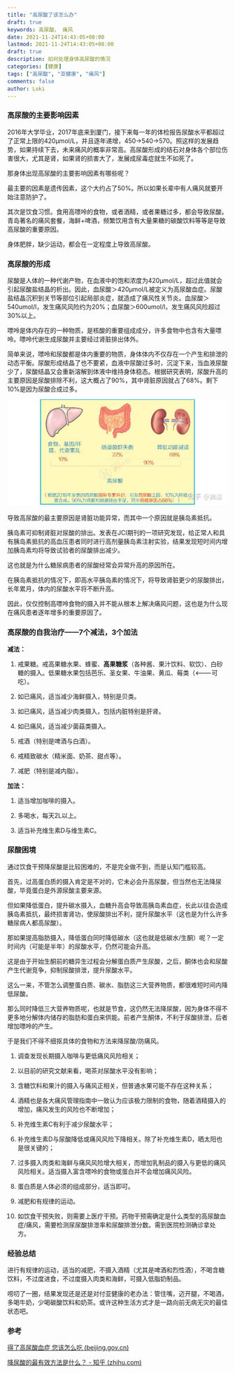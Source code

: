```yaml
---
title: "高尿酸了该怎么办"
draft: true
keywords: 高尿酸， 痛风
date: 2021-11-24T14:43:05+08:00
lastmod: 2021-11-24T14:43:05+08:00
draft: true
description: 如何处理身体高尿酸的情况
categories: [健康]
tags: ["高尿酸", "亚健康", "痛风"]
comments: false
author: Loki
---
```


### 高尿酸的主要影响因素

2016年大学毕业，2017年底来到厦门，接下来每一年的体检报告尿酸水平都超过了正常上限的420μmol/L，并且逐年递增，450->540->570。照这样的发展趋势，如果持续下去，未来痛风的概率非常高。高尿酸形成的结石对身体各个部位伤害很大，尤其是肾，如果肾的损害大了，发展成尿毒症就生不如死了。

那身体出现高尿酸的主要影响因素有哪些呢？

最主要的因素是遗传因素，这个大约占了50%。所以如果长辈中有人痛风就要开始注意防护了。

其次是饮食习惯。食用高嘌呤的食物，或者酒精，或者果糖过多，都会导致尿酸。青岛著名的痛风套餐，海鲜+啤酒，频繁饮用含有大量果糖的碳酸饮料等等是导致高尿酸的重要原因。

身体肥胖，缺少运动，都会在一定程度上导致高尿酸。

### 高尿酸的形成

尿酸是人体的一种代谢产物，在血液中的饱和浓度为420μmol/L，超过此值就会引起尿酸盐结晶的析出。因此，血尿酸＞420μmol/L被定义为高尿酸血症。尿酸盐结晶沉积到关节等部位引起局部炎症，就造成了痛风性关节炎。血尿酸＞540umol/l，发生痛风风险约为20%；血尿酸＞600umol/l，发生痛风风险超过30%以上。

嘌呤是体内存在的一种物质，是核酸的重要组成成分，许多食物中也含有大量嘌呤。嘌呤代谢生成尿酸并主要经过肾脏排出体外。

简单来说，嘌呤和尿酸都是体内重要的物质，身体体内不仅存在一个产生和排泄的动态平衡。尿酸形成结晶了也不要紧，血液中尿酸过多时，沉淀下来，当血液尿酸少了，尿酸结晶又会重新溶解到体液中维持身体稳态。根据研究表明，尿酸升高的主要原因是尿酸排除不利，这大概占了90%，其中肾脏原因就占了68%。剩下10%是因为尿酸合成过多。

![高尿酸原因](https://raw.githubusercontent.com/Differlong/imgserver/main/img/v2-ac55dc39fd72a0b4a43b529aa56f0757_r.jpg)



导致高尿酸的最主要原因是肾脏功能异常，而其中一个原因就是胰岛素抵抗。

胰岛素可抑制肾脏对尿酸的排出。发表在JCI期刊的一项研究发现，给正常人和具有胰岛素抵抗的高血压患者同时进行高剂量胰岛素注射实验，结果发现短时间内增加胰岛素均将导致试验者的尿酸排出减少。

这也就是为什么糖尿病患者的尿酸经常会异常升高的原因所在。

在胰岛素抵抗的情况下，即高水平胰岛素的情况下，将导致肾脏更少的尿酸排出，长年累月，体内的尿酸水平将不断升高。

因此，仅仅控制高嘌呤食物的摄入并不能从根本上解决痛风问题，这也是为什么现在痛风患者逐年增多的重要原因了。





### 高尿酸的自我治疗——7个减法，3个加法

**减法：**

1. 戒果糖。戒高果糖水果、蜂蜜、**高果糖浆**（各种酱、果汁饮料、软饮）、白砂糖的摄入。低果糖水果包括芭乐、圣女果、牛油果、黄瓜、莓类（<---可吃）。

2. 如已痛风，适当减少海鲜摄入，特别是贝类。

3. 如已痛风，适当减少肉类摄入，包括内脏特别是肝肾。

4. 如已痛风，适当减少菌菇类摄入。

5. 戒酒（特别是啤酒与白酒）。

6. 戒精致碳水（精米面、奶茶、甜点等）。

7. 减肥（特别是减内脂）。

**加法：**

1. 适当增加咖啡的摄入。

2. 多喝水，每天2L以上。

3. 适当补充维生素D与维生素C。



### 尿酸困境

通过饮食干预降尿酸是比较困难的，不是完全做不到，而是认知门槛较高。

首先，过高蛋白质的摄入肯定是不对的，它未必会升高尿酸，但当然也无法降尿酸，毕竟蛋白是外源尿酸主要来源。

但如果降低蛋白，提升碳水摄入，血糖升高会导致高胰岛素血症，长此以往会造成胰岛素抵抗，最终损害肾功，使尿酸排出不利，提升尿酸水平（这也是为什么许多糖尿病人都高尿酸）。

那如果提高脂肪摄入，降低蛋白同时降低碳水（这也就是低碳水/生酮）呢？一定时间内（可能是半年）的尿酸水平，仍然可能会升高。

这是由于开始生酮前的糖异生过程会分解蛋白质产生尿酸，之后，酮体也会和尿酸产生代谢竞争，抑制尿酸排泄，提升尿酸水平。

这么一来，不管怎么调整蛋白质、碳水、脂肪这三大营养物质，都很难短时间内降低尿酸。

那么同时降低三大营养物质呢，也就是节食，这仍然无法降尿酸，因为身体不得不更多地分解体内储存的脂肪和蛋白来供能。前者产生酮体，不利于尿酸排泄，后者增加嘌呤的产生。

于是我们不得不细抠具体的食物和方法来降尿酸/防痛风。

1. 调查发现长期摄入咖啡与更低痛风风险相关；
2. 以目前的研究文献来看，喝茶对尿酸水平没有影响；

3. 含糖饮料和果汁的摄入与痛风正相关，但普通水果可能不存在这种关系；

4. 酒精也是各大痛风管理指南中一致认为应该极力限制的食物，随着酒精摄入的增加，痛风发生的风险也不断增加；
5. 补充维生素C有利于减少尿酸水平；
6. 补充维生素D与尿酸降低或痛风风险下降相关。除了补充维生素D，晒太阳也是很关键的；
7. 过多摄入肉类和海鲜与痛风风险增大相关，而增加乳制品的摄入与更低的痛风风险相关。适当摄入富含嘌呤的食物或蛋白并不会增加痛风风险。
8. 蛋白质是人体必须的组成部分，适当即可。
9. 减肥和有规律的运动。
10. 如饮食干预失败，则需要上医疗干预。药物干预需确定是什么类型的高尿酸血症/痛风，需要检测尿尿酸排泄率和尿酸排泄分数。需到医院检测确诊拿处方。





### 经验总结

进行有规律的运动，适当的减肥，不摄入酒精（尤其是啤酒和烈性酒），不喝含糖饮料，不过度进食，不过度摄入肉类和海鲜，可摄入低脂奶制品。

唠叨了一圈，结果发现还是还是对付亚健康的老办法：管住嘴，迈开腿，不喝酒，多喝牛奶，少喝碳酸饮料和奶茶。或许这种生活方式才是一路向前无病无灾的最佳状态吧。



### 参考

[得了高尿酸血症 您该怎么吃 (beijing.gov.cn)](http://wjw.beijing.gov.cn/bmfw_20143/jkzs/jbzs/202012/t20201207_2158266.html)

[降尿酸的最有效方法是什么？ - 知乎 (zhihu.com)](https://www.zhihu.com/question/292917076/answer/1449779108)





































